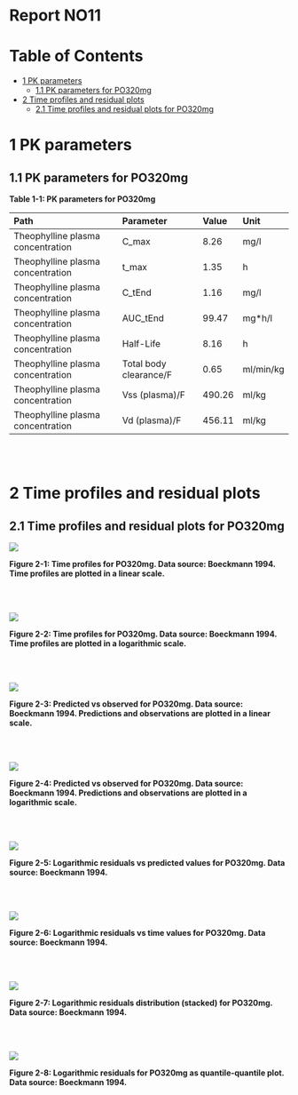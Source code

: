 



# Report NO11



# Table of Contents

 * [1 PK parameters](#pk-parameters)
   * [1.1 PK parameters for PO320mg](#pk-parameters-po320mg)
 * [2 Time profiles and residual plots](#time-profiles)
   * [2.1 Time profiles and residual plots for PO320mg](#time-profiles-po320mg)





# 1 PK parameters<a id="pk-parameters"></a>


## 1.1 PK parameters for PO320mg<a id="pk-parameters-po320mg"></a>


<a id="table-1-1"></a>

**Table 1-1: PK parameters for PO320mg**


|Path                              |Parameter              |Value  |Unit      |
|:---------------------------------|:----------------------|:------|:---------|
|Theophylline plasma concentration |C_max                  |8.26   |mg/l      |
|Theophylline plasma concentration |t_max                  |1.35   |h         |
|Theophylline plasma concentration |C_tEnd                 |1.16   |mg/l      |
|Theophylline plasma concentration |AUC_tEnd               |99.47  |mg*h/l    |
|Theophylline plasma concentration |Half-Life              |8.16   |h         |
|Theophylline plasma concentration |Total body clearance/F |0.65   |ml/min/kg |
|Theophylline plasma concentration |Vss (plasma)/F         |490.26 |ml/kg     |
|Theophylline plasma concentration |Vd (plasma)/F          |456.11 |ml/kg     |


<br>
<br>





# 2 Time profiles and residual plots<a id="time-profiles"></a>


## 2.1 Time profiles and residual plots for PO320mg<a id="time-profiles-po320mg"></a>


<a id="figure-2-1"></a>

![](TimeProfiles/PO320mg-3_timeProfile_1_total.png)



**Figure 2-1: Time profiles for PO320mg. Data source: Boeckmann 1994. Time profiles are plotted in a linear scale.**


<br>
<br>


<a id="figure-2-2"></a>

![](TimeProfiles/PO320mg-4_timeProfileLog_2_total.png)



**Figure 2-2: Time profiles for PO320mg. Data source: Boeckmann 1994. Time profiles are plotted in a logarithmic scale.**


<br>
<br>


<a id="figure-2-3"></a>

![](TimeProfiles/PO320mg-5_obsVsPred_1_total.png)



**Figure 2-3: Predicted vs observed for PO320mg. Data source: Boeckmann 1994. Predictions and observations are plotted in a linear scale.**


<br>
<br>


<a id="figure-2-4"></a>

![](TimeProfiles/PO320mg-6_obsVsPredLog_1_total.png)



**Figure 2-4: Predicted vs observed for PO320mg. Data source: Boeckmann 1994. Predictions and observations are plotted in a logarithmic scale.**


<br>
<br>


<a id="figure-2-5"></a>

![](TimeProfiles/PO320mg-7_resVsPred_1_total.png)



**Figure 2-5: Logarithmic residuals vs predicted values for PO320mg. Data source: Boeckmann 1994.**


<br>
<br>


<a id="figure-2-6"></a>

![](TimeProfiles/PO320mg-8_resVsTime_1_total.png)



**Figure 2-6: Logarithmic residuals vs time values for PO320mg. Data source: Boeckmann 1994.**


<br>
<br>


<a id="figure-2-7"></a>

![](TimeProfiles/PO320mg-9_resHisto_1_total.png)



**Figure 2-7: Logarithmic residuals distribution (stacked) for PO320mg. Data source: Boeckmann 1994.**


<br>
<br>


<a id="figure-2-8"></a>

![](TimeProfiles/PO320mg-10_resQQPlot_1_total.png)



**Figure 2-8: Logarithmic residuals for PO320mg as quantile-quantile plot. Data source: Boeckmann 1994.**


<br>
<br>



